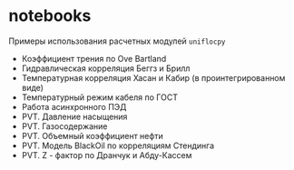 # notebooks #

Примеры использования расчетных модулей `uniflocpy`

* Коэффициент трения по Ove Bartland 
* Гидравлическая корреляция Беггз и Брилл
* Температурная корреляция Хасан и Кабир (в проинтегрированном виде)
* Температурный режим кабеля по ГОСТ
* Работа асинхронного ПЭД
* PVT. Давление насыщения
* PVT. Газосодержание
* PVT. Объемный коэффициент нефти
* PVT. Модель BlackOil по корреляциям Стендинга
* PVT. Z - фактор по Дранчук и Абду-Кассем